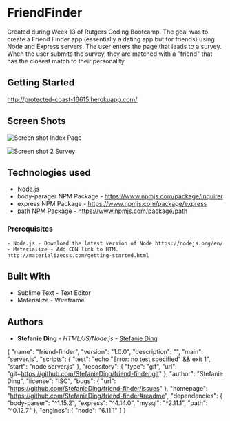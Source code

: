 # FriendFinder

Created during Week 13 of Rutgers Coding Bootcamp. The goal was to create a Friend Finder app (essentially a dating app but for friends) using Node and Express servers. The user enters the page that leads to a survey. When the user submits the survey, they are matched with a "friend" that has the closest match to their personality.

## Getting Started
http://protected-coast-16615.herokuapp.com/

## Screen Shots

![Screen shot](app/public/images/SS1.png)
Index Page

![Screen shot 2](app/public/images/SS2.png)
Survey

## Technologies used
- Node.js
- body-parager NPM Package - https://www.npmjs.com/package/inquirer
- express NPM Package - https://www.npmjs.com/package/express
- path NPM Package - https://www.npmjs.com/package/path

### Prerequisites

```
- Node.js - Download the latest version of Node https://nodejs.org/en/
- Materialize - Add CDN link to HTML http://materializecss.com/getting-started.html
```

## Built With

* Sublime Text - Text Editor
* Materialize - Wireframe

## Authors

* **Stefanie Ding** - *HTML/JS/Node.js* - [Stefanie Ding](https://github.com/StefanieDing)


{
  "name": "friend-finder",
  "version": "1.0.0",
  "description": "",
  "main": "server.js",
  "scripts": {
    "test": "echo \"Error: no test specified\" && exit 1",
    "start": "node server.js"
  },
  "repository": {
    "type": "git",
    "url": "git+https://github.com/StefanieDing/friend-finder.git"
  },
  "author": "Stefanie Ding",
  "license": "ISC",
  "bugs": {
    "url": "https://github.com/StefanieDing/friend-finder/issues"
  },
  "homepage": "https://github.com/StefanieDing/friend-finder#readme",
  "dependencies": {
    "body-parser": "^1.15.2",
    "express": "^4.14.0",
    "mysql": "^2.11.1",
    "path": "^0.12.7"
  },
  "engines": {
    "node": "6.11.1"
  }
}
